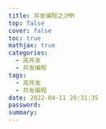 ```yaml
---
title: 并发编程之JMM
top: false
cover: false
toc: true
mathjax: true
categories:
  - 高并发 
  - 并发编程
tags:
  - 高并发 
  - 并发编程
date: 2022-04-11 20:31:35
password:
summary:
---
```


